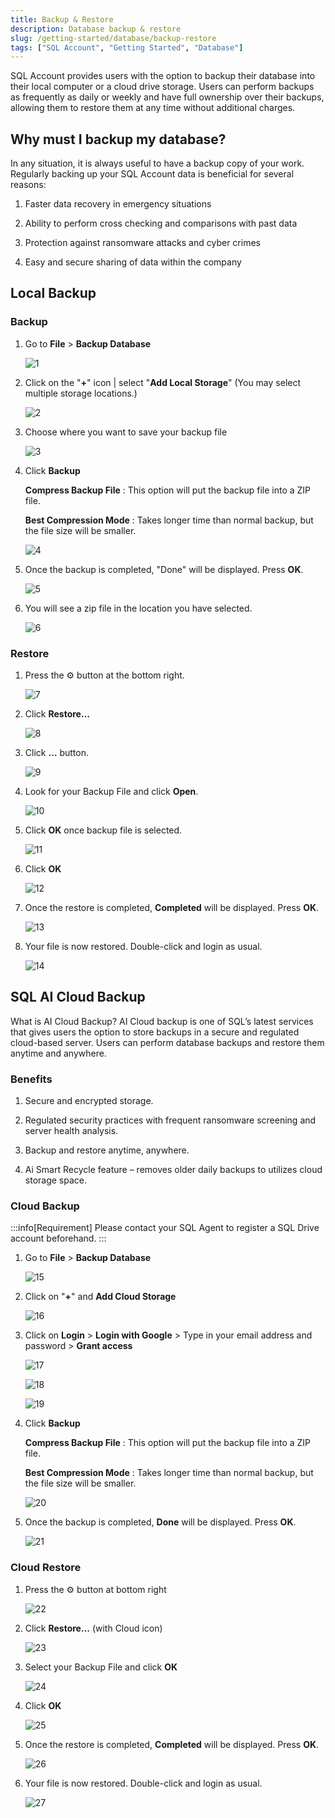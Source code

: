 ```yaml
---
title: Backup & Restore
description: Database backup & restore
slug: /getting-started/database/backup-restore
tags: ["SQL Account", "Getting Started", "Database"]
---
```



SQL Account provides users with the option to backup their database into their local computer or a cloud drive storage. Users can perform backups as frequently as daily or weekly and have full ownership over their backups, allowing them to restore them at any time without additional charges.

## Why must I backup my database?

In any situation, it is always useful to have a backup copy of your work. Regularly backing up your SQL Account data is beneficial for several reasons:

1. Faster data recovery in emergency situations

2. Ability to perform cross checking and comparisons with past data

3. Protection against ransomware attacks and cyber crimes

4. Easy and secure sharing of data within the company

## Local Backup

### Backup

1. Go to **File** > **Backup Database**

   ![1](../../../static/img/getting-started/backup-restore/1.png)

2. Click on the "**+**" icon | select "**Add Local Storage**" (You may select multiple storage locations.)

   ![2](../../../static/img/getting-started/backup-restore/2.png)

3. Choose where you want to save your backup file

   ![3](../../../static/img/getting-started/backup-restore/3.png)

4. Click **Backup**

   **Compress Backup File** : This option will put the backup file into a ZIP file.

   **Best Compression Mode** : Takes longer time than normal backup, but the file size will be smaller.

   ![4](../../../static/img/getting-started/backup-restore/4.png)

5. Once the backup is completed, "Done" will be displayed. Press **OK**.

   ![5](../../../static/img/getting-started/backup-restore/5.png)

6. You will see a zip file in the location you have selected.

   ![6](../../../static/img/getting-started/backup-restore/6.png)

### Restore

1. Press the ⚙️ button at the bottom right.

   ![7](../../../static/img/getting-started/backup-restore/7.png)

2. Click **Restore…**

   ![8](../../../static/img/getting-started/backup-restore/8.png)

3. Click **…** button.

   ![9](../../../static/img/getting-started/backup-restore/9.png)

4. Look for your Backup File and click **Open**.

   ![10](../../../static/img/getting-started/backup-restore/10.png)

5. Click **OK** once backup file is selected.

   ![11](../../../static/img/getting-started/backup-restore/11.png)

6. Click **OK**

   ![12](../../../static/img/getting-started/backup-restore/12.png)

7. Once the restore is completed, **Completed** will be displayed. Press **OK**.

   ![13](../../../static/img/getting-started/backup-restore/13.png)

8. Your file is now restored. Double-click and login as usual.

   ![14](../../../static/img/getting-started/backup-restore/14.png)

## SQL AI Cloud Backup

What is AI Cloud Backup? AI Cloud backup is one of SQL’s latest services that gives users the option to store backups in a secure and regulated cloud-based server. Users can perform database backups and restore them anytime and anywhere.

### Benefits

1. Secure and encrypted storage.

2. Regulated security practices with frequent ransomware screening and server health analysis.

3. Backup and restore anytime, anywhere.

4. Ai Smart Recycle feature – removes older daily backups to utilizes cloud storage space.

### Cloud Backup

:::info[Requirement]
Please contact your SQL Agent to register a SQL Drive account beforehand.
:::

1. Go to **File** > **Backup Database**

   ![15](../../../static/img/getting-started/backup-restore/1.png)

2. Click on "**+**" and **Add Cloud Storage**

   ![16](../../../static/img/getting-started/backup-restore/15.png)

3. Click on **Login** > **Login with Google** > Type in your email address and password > **Grant access**

   ![17](../../../static/img/getting-started/backup-restore/16.png)

   ![18](../../../static/img/getting-started/backup-restore/17.png)

   ![19](../../../static/img/getting-started/backup-restore/18.png)

4. Click **Backup**

   **Compress Backup File** : This option will put the backup file into a ZIP file.

   **Best Compression Mode** : Takes longer time than normal backup, but the file size will be smaller.

   ![20](../../../static/img/getting-started/backup-restore/19.png)

5. Once the backup is completed, **Done** will be displayed. Press **OK**.

   ![21](../../../static/img/getting-started/backup-restore/20.png)

### Cloud Restore

1. Press the ⚙️ button at bottom right

   ![22](../../../static/img/getting-started/backup-restore/7.png)

2. Click **Restore…** (with Cloud icon)

   ![23](../../../static/img/getting-started/backup-restore/21.png)

3. Select your Backup File and click **OK**

   ![24](../../../static/img/getting-started/backup-restore/22.png)

4. Click **OK**

   ![25](../../../static/img/getting-started/backup-restore/23.png)

5. Once the restore is completed, **Completed** will be displayed. Press **OK**.

   ![26](../../../static/img/getting-started/backup-restore/24.png)

6. Your file is now restored. Double-click and login as usual.

   ![27](../../../static/img/getting-started/backup-restore/25.png)
